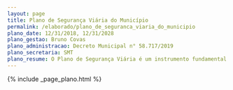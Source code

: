```yaml
---
layout: page
title: Plano de Segurança Viária do Município
permalink: /elaborado/plano_de_seguranca_viaria_do_municipio
plano_date: 12/31/2018, 12/31/2028
plano_gestao: Bruno Covas
plano_administracao: Decreto Municipal n° 58.717/2019
plano_secretaria: SMT
plano_resume: O Plano de Segurança Viária é um instrumento fundamental para orientar as políticas públicas de segurança viária do Município. Ele é uma peça de planejamento que visa coordenar e unificar as ações da Prefeitura com o objetivo de reduzir o número de fatalidades nas vias urbanas. Este plano está alinhado com iniciativas globais, como a Década de Ação para Segurança Global no Trânsito da ONU e a Agenda 2030 de Desenvolvimento Sustentável, que inclui a meta de garantir sistemas de transporte seguros, acessíveis e sustentáveis para todos. No contexto nacional, o plano se baseia na Lei Federal nº 13.614/18, que estabelece o Plano Nacional de Redução de Mortes e Lesões no Trânsito. Este plano tem como objetivo reduzir pela metade o número de mortes por grupo de veículos e por grupos de habitantes até 2028.
---
```

<div>
{% include _page_plano.html %}
</div>
